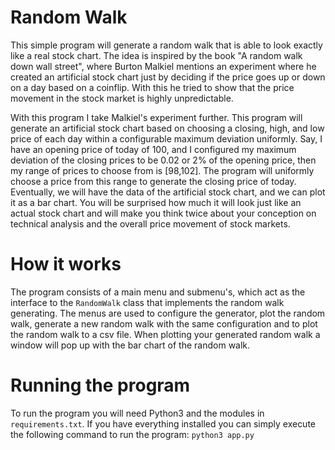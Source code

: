 # Random Walk
This simple program will generate a random walk that is able to look exactly like a real stock chart.
The idea is inspired by the book "A random walk down wall street", where Burton Malkiel mentions an experiment where
he created an artificial stock chart just by deciding if the price goes up or down on a day based on a coinflip.
With this he tried to show that the price movement in the stock market is highly unpredictable.

With this program I take Malkiel's experiment further. This program will generate an artificial stock chart based on
choosing a closing, high, and low price of each day within a configurable maximum deviation uniformly. Say, I have an
opening price of today of 100, and I configured my maximum deviation of the closing prices to be 0.02 or 2% of the
opening price, then my range of prices to choose from is \[98,102\]. The program will uniformly choose a price from this
range to generate the closing price of today. Eventually, we will have the data of the artificial stock chart, and we
can plot it as a bar chart. You will be surprised how much it will look just like an actual stock chart and will make
you think twice about your conception on technical analysis and the overall price movement of stock markets.

# How it works
The program consists of a main menu and submenu's, which act as the interface to the `RandomWalk` class that implements
the random walk generating. The menus are used to configure the generator, plot the random walk, generate a new
random walk with the same configuration and to plot the random walk to a csv file. When plotting your generated random
walk a window will pop up with the bar chart of the random walk.

# Running the program
To run the program you will need Python3 and the modules in `requirements.txt`.
If you have everything installed you can simply execute the following command to run the program:
```python3 app.py```
